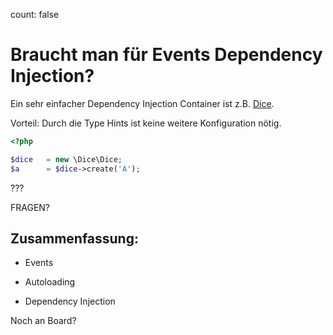 count: false

# Braucht man für Events Dependency Injection?

Ein sehr einfacher Dependency Injection Container ist z.B. [Dice](https://r.je/dice.html).

Vorteil: Durch die Type Hints ist keine weitere Konfiguration nötig.

```php
<?php

$dice   = new \Dice\Dice;
$a      = $dice->create('A');
```

???

FRAGEN?


## Zusammenfassung:

- Events

- Autoloading

- Dependency Injection


Noch an Board?